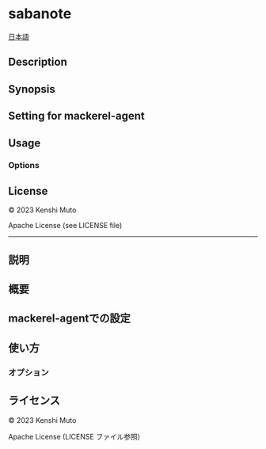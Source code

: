 # sabanote

[日本語](#説明)

## Description

## Synopsis

## Setting for mackerel-agent

## Usage
### Options

## License
© 2023 Kenshi Muto

Apache License (see LICENSE file)

---

## 説明

## 概要

## mackerel-agentでの設定

## 使い方
### オプション

## ライセンス
© 2023 Kenshi Muto

Apache License (LICENSE ファイル参照)
